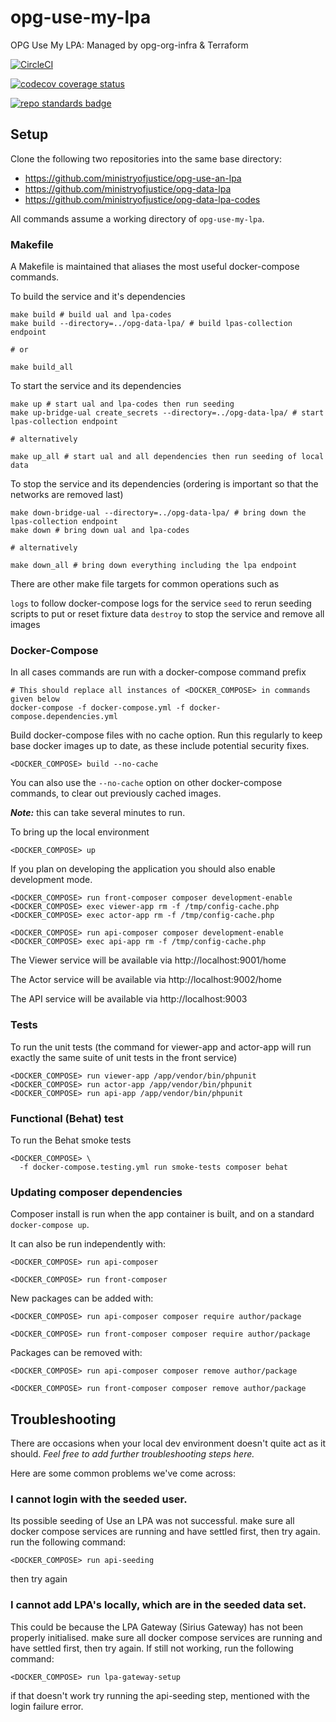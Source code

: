 # opg-use-my-lpa

OPG Use My LPA: Managed by opg-org-infra &amp; Terraform

[![CircleCI](https://circleci.com/gh/ministryofjustice/opg-use-an-lpa.svg?style=svg)](https://circleci.com/gh/ministryofjustice/opg-use-an-lpa)

[![codecov coverage status](https://codecov.io/gh/ministryofjustice/opg-use-an-lpa/branch/main/graph/badge.svg)](https://codecov.io/gh/ministryofjustice/opg-use-an-lpa)

[![repo standards badge](https://img.shields.io/badge/dynamic/json?color=blue&style=for-the-badge&logo=github&label=MoJ%20Compliant&query=%24.data%5B%3F%28%40.name%20%3D%3D%20%22opg-use-an-lpa%22%29%5D.status&url=https%3A%2F%2Foperations-engineering-reports.cloud-platform.service.justice.gov.uk%2Fgithub_repositories)](https://operations-engineering-reports.cloud-platform.service.justice.gov.uk/github_repositories#opg-use-an-lpa "Link to report")

## Setup

Clone the following two repositories into the same base directory:

- https://github.com/ministryofjustice/opg-use-an-lpa
- https://github.com/ministryofjustice/opg-data-lpa
- https://github.com/ministryofjustice/opg-data-lpa-codes

All commands assume a working directory of `opg-use-my-lpa`.

### Makefile

A Makefile is maintained that aliases the most useful docker-compose commands.

To build the service and it's dependencies

```shell
make build # build ual and lpa-codes
make build --directory=../opg-data-lpa/ # build lpas-collection endpoint

# or

make build_all
```

To start the service and its dependencies

```shell
make up # start ual and lpa-codes then run seeding
make up-bridge-ual create_secrets --directory=../opg-data-lpa/ # start lpas-collection endpoint

# alternatively

make up_all # start ual and all dependencies then run seeding of local data
```

To stop the service and its dependencies (ordering is important so that the networks are removed last)

```shell
make down-bridge-ual --directory=../opg-data-lpa/ # bring down the lpas-collection endpoint
make down # bring down ual and lpa-codes

# alternatively

make down_all # bring down everything including the lpa endpoint
```

There are other make file targets for common operations such as

`logs` to follow docker-compose logs for the service
`seed` to rerun seeding scripts to put or reset fixture data
`destroy` to stop the service and remove all images

### Docker-Compose

In all cases commands are run with a docker-compose command prefix

```shell
# This should replace all instances of <DOCKER_COMPOSE> in commands given below
docker-compose -f docker-compose.yml -f docker-compose.dependencies.yml
```

Build docker-compose files with no cache option.
Run this regularly to keep base docker images up to date,
as these include potential security fixes.

```shell
<DOCKER_COMPOSE> build --no-cache
```

You can also use the `--no-cache` option on other docker-compose commands,
to clear out previously cached images.

***Note:*** this can take several minutes to run.

To bring up the local environment

```shell
<DOCKER_COMPOSE> up
```

If you plan on developing the application you should also enable development mode.

```shell
<DOCKER_COMPOSE> run front-composer composer development-enable
<DOCKER_COMPOSE> exec viewer-app rm -f /tmp/config-cache.php
<DOCKER_COMPOSE> exec actor-app rm -f /tmp/config-cache.php

<DOCKER_COMPOSE> run api-composer composer development-enable
<DOCKER_COMPOSE> exec api-app rm -f /tmp/config-cache.php
```

The Viewer service will be available via http://localhost:9001/home

The Actor service will be available via http://localhost:9002/home

The API service will be available via http://localhost:9003

### Tests

To run the unit tests (the command for viewer-app and actor-app will run exactly the same suite of unit tests in the front service)

```shell
<DOCKER_COMPOSE> run viewer-app /app/vendor/bin/phpunit
<DOCKER_COMPOSE> run actor-app /app/vendor/bin/phpunit
<DOCKER_COMPOSE> run api-app /app/vendor/bin/phpunit
```

### Functional (Behat) test

To run the Behat smoke tests

```shell
<DOCKER_COMPOSE> \
  -f docker-compose.testing.yml run smoke-tests composer behat
```

### Updating composer dependencies

Composer install is run when the app container is built, and on a standard `docker-compose up`.

It can also be run independently with:

```shell
<DOCKER_COMPOSE> run api-composer

<DOCKER_COMPOSE> run front-composer
```

New packages can be added with:

```shell
<DOCKER_COMPOSE> run api-composer composer require author/package

<DOCKER_COMPOSE> run front-composer composer require author/package
```

Packages can be removed with:

```shell
<DOCKER_COMPOSE> run api-composer composer remove author/package

<DOCKER_COMPOSE> run front-composer composer remove author/package
```

## Troubleshooting
There are occasions when your local dev environment doesn't quite act as it should.
_Feel free to add further troubleshooting steps here._

Here are some common problems we've come across:

### I cannot login with the seeded user.

Its possible seeding of Use an LPA was not successful.
make sure all docker compose services are running and have settled first, then try again.
run the following command:
```shell
<DOCKER_COMPOSE> run api-seeding
```
then try again

### I cannot add LPA's locally, which are in the seeded data set.

This could be because the LPA Gateway (Sirius Gateway) has not been properly initialised.
make sure all docker compose services are running and have settled first, then try again.
If still not working, run the following command:
```shell
<DOCKER_COMPOSE> run lpa-gateway-setup
```
if that doesn't work try running the api-seeding step, mentioned with the login failure error.
